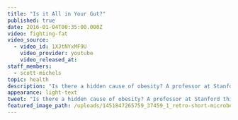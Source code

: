 ```yaml
---
title: "Is it All in Your Gut?"
published: true
date: 2016-01-04T00:35:00.000Z
video: fighting-fat
video_source:
  - video_id: 1XJtNYxMF9U
    video_provider: youtube
    video_released_at:
staff_members:
  - scott-michels
topic: health
description: "Is there a hidden cause of obesity? A professor at Stanford thinks the answer might lie with the 100 trillion microbes living in our bodies."
appearance: light-text
tweet: "Is there a hidden cause of obesity? A professor at Stanford thinks the answer might lie with the 100 trillion microbes living in our bodies."
featured_image_path: /uploads/1451847265759_37459_1_retro-short-microbes.jpg
---
```

